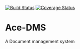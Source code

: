 [![Build Status](https://travis-ci.org/andela-rhenshaw/Ace-DMS.svg?branch=master)](https://travis-ci.org/andela-rhenshaw/Ace-DMS)
[![Coverage Status](https://coveralls.io/repos/github/andela-rhenshaw/Ace-DMS/badge.svg)](https://coveralls.io/github/andela-rhenshaw/Ace-DMS?)
# Ace-DMS
A Document management system
